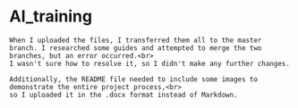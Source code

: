 # AI_training
    When I uploaded the files, I transferred them all to the master branch. I researched some guides and attempted to merge the two branches, but an error occurred.<br>
    I wasn't sure how to resolve it, so I didn't make any further changes.

    Additionally, the README file needed to include some images to demonstrate the entire project process,<br>
    so I uploaded it in the .docx format instead of Markdown.
